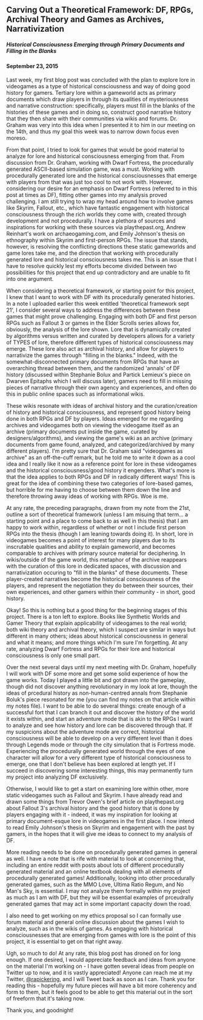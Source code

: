## Carving Out a Theoretical Framework: DF, RPGs, Archival Theory and Games as Archives, Narrativization
##### Historical Consciousness Emerging through Primary Documents and Filling in the Blanks
#### September 23, 2015

Last week, my first blog post was concluded with the plan to explore lore in videogames as a type of historical consciousness and way of doing good history for gamers. Tertiary lore within a gameworld acts as primary documents which draw players in through its qualities of mysteriousness and narrative construction: specifically, players must fill in the blanks of the histories of these games and in doing so, construct good narrative history that they then share with their communities via wikis and forums. Dr. Graham was very into this idea when I presented it to him in our meeting on the 14th, and thus my goal this week was to narrow down focus even moreso. 

From that point, I tried to look for games that would be good material to analyze for lore and historical consciousness emerging from that. From discussion from Dr. Graham, working with Dwarf Fortress, the procedurally generated ASCII-based simulation game, was a must. Working with procedurally generated lore and the historical consciousnesses that emerge with players from that was just too cool to not work with. However, considering our desire for an emphasis on Dwarf Fortress (referred to in this post at times as DF), fitting other games into my analysis proved challenging. I am still trying to wrap my head around how to involve games like Skyrim, Fallout, etc., which have fantastic engagement with historical consciousness through the rich worlds they come with, created through development and not procedurally. I have a plethora of sources and inspirations for working with these sources via playthepast.org, Andrew Reinhart's work on archaeogaming.com, and Emily Johnson's thesis on ethnography within Skyrim and first-person RPGs. The issue that stands, however, is resolving the conflicting directions these static gameworlds and game lores take me, and the direction that working with procedurally generated lore and historical consciousness takes me. This is an issue that I have to resolve quickly lest my efforts become divided between two possibilities for this project that end up contradictory and are unable to fit into one argument. 

When considering a theoretical framework, or starting point for this project, I knew that I want to work with DF with its procedurally generated histories. In a note I uploaded earlier this week entitled 'theoretical framework sept 21', I consider several ways to address the differences between these games that might prove challenging. Engaging with both DF and first person RPGs such as Fallout 3 or games in the Elder Scrolls series allows for, obviously, the analysis of the lore shown. Lore that is dynamically created by algorithms versus written and curated by developers allows for a variety of TYPES of lore, therefore different types of historical consciousness may emerge. These lore also act as archival history, and allow for players to narrativize the games through "filling in the blanks." Indeed, with the somewhat-disconnected primary documents from RPGs that have an overarching thread between them, and the randomized 'annals' of DF history (discussed within Stephanie Bolux and Partick Lemieux's piece on Dwarven Epitaphs which I will discuss later), gamers need to fill in missing pieces of narrative through their own agency and experiences, and often do this in public online spaces such as informational wikis. 

These wikis resonate with ideas of archival history and the curation/creation of history and historical consciousness, and represent good history being done in both RPGs and DF by players. Ideas emerged for me regarding archives and videogames both on viewing the videogame itself as an archive (primary documents put inside the game, curated by designers/algorithms), and viewing the game's wiki as an archive (primary documents from game found, analyzed, and categorized/archived by many different players). I'm pretty sure that Dr. Graham said "videogames as archive" as an off-the-cuff remark, but he told me to write it down as a cool idea and I really like it now as a reference point for lore in these videogames and the historical consciousness/good history it engenders. What's more is that the idea applies to both RPGs and DF in radically different ways! This is great for the idea of combining these two categories of lore-based games, but horrible for me having to choose between them down the line and therefore throwing away ideas of working with RPGs. Woe is me. 

At any rate, the preceding paragraphs, drawn from my note from the 21st, outline a sort of theoretical framework (unless I am misuing that term... a starting point and a place to come back to as well in this thesis) that I am happy to work within, regardless of whether or not I include first person RPGs into the thesis (though I am leaning towards doing it). In short, lore in videogames becomes a point of interest for many players due to its inscrutable qualities and ability to explain gameworld, and becomes comparable to archives with primary source material for deciphering. In wikis/outside of the game world, this metaphor of the archive reappears with the curation of this lore in dedicated spaces, with discussion and narrativization occuring to "fill in the blanks" of these documents. These player-created narratives become the historical consciousness of the players, and represent the negotiation they do between their sources, their own experiences, and other gamers within their community - in short, good history. 

Okay! So this is nothing but a good thing for the beginning stages of this project. There is a ton left to explore. Books like Synthetic Worlds and Gamer Theory that explain applicability of videogames to the real world; both wiki theory and archival theory, which I suspect are similar in ways but different in many others; ideas about historical consciousness in general and what it means; and more things which I'm sure I'm forgetting. At any rate, analyzing Dwarf Fortress and RPGs for their lore and historical consciousness is only one small part. 

Over the next several days until my next meeting with Dr. Graham, hopefully I will work with DF some more and get some solid experience of how the game works. Today I played a little bit and got drawn into the gameplay, though did not discover anything revolutionary in my look at lore, though the ideas of prcedural history as non-human-centred annals from Stephanie Boluk's piece resonated for me (you can find my notes on that article within my notes file). I want to be able to do several things: create enough of a successful fort that I can branch it out and discover the history of the world it exists within, and start an adventure mode that is akin to the RPGs I want to analyze and see how history and lore can be discovered through that. If my suspicions about the adventure mode are correct, historical consciousness will be able to develop on a very different level than it does through Legends mode or through the city simulation that is Fortress mode. Experiencing the procedurally generated world through the eyes of one character will allow for a very different type of historical consciousness to emerge, one that I don't believe has been explored at length yet. If I succeed in discovering some interesting things, this may permanently turn my project into analyzing DF exclusively. 

Otherwise, I would like to get a start on examining lore within other, more static videogames such as Fallout and Skyrim. I have already read and drawn some things from Trevor Owen's brief article on playthepast.org about Fallout 3's archival history and the good history that is done by players engaging with it - indeed, it was my inspiration for looking at primary document-esque lore in videogames in the first place. I now intend to read Emily Johnson's thesis on Skyrim and engagement with the past by gamers, in the hopes that it will give me ideas to connect to my analysis of DF. 

More reading needs to be done on procedurally generated games in general as well. I have a note that is rife with material to look at concerning that, including an entire reddit with posts about lots of different procedurally generated material and an online textbook dealing with all elements of procedurally generated games! Additionally, looking into other procedurally generated games, such as the MMO Love, Ultima Ratio Regum, and No Man's Sky, is essential. I may not analyze them formally within my project as much as I am with DF, but they will be essential examples of prceudrally generated games that may act in some important capacity down the road. 

I also need to get working on my ethics proposal so I can formally use forum material and general online discussion about the games I wish to analyze, such as in the wikis of games. As engaging with historical consciousnesses that are emerging from games with lore is the point of this project, it is essential to get on that right away. 

Ugh, so much to do! At any rate, this blog post has droned on for long enough. If one desired, I would appreciate feedback and ideas from anyone on the material I'm working on - I have gotten several ideas from people on Twitter up to now, and it is vastly appreciated! Anyone can reach me at my Twitter, [@rapickering](http://www.twitter.com/rapickering/), and I will Tweet back as soon as I can. Thank you for reading this - hopefully my future pieces will have a bit more coherency and form to them, but it feels good to be able to get this material out in the sort of freeform that it's taking now. 

Thank you, and goodnight!
